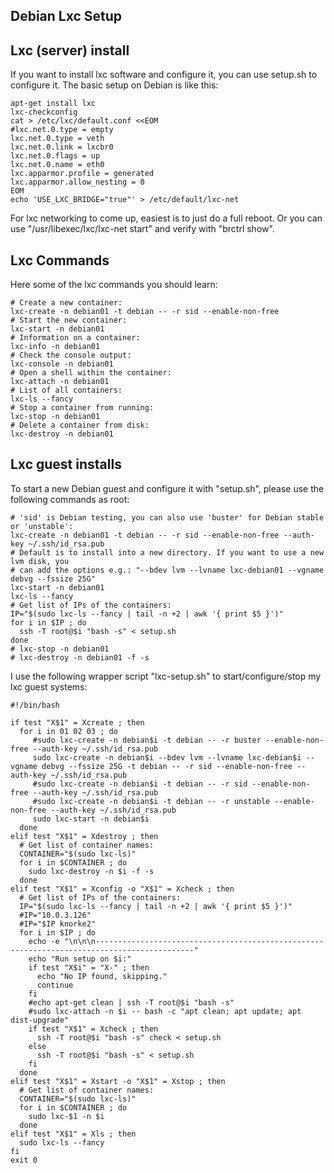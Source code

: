 Debian Lxc Setup
----------------


Lxc (server) install
--------------------

If you want to install lxc software and configure it, you can
use setup.sh to configure it. The basic setup on Debian is like this:

```shell
apt-get install lxc
lxc-checkconfig
cat > /etc/lxc/default.conf <<EOM
#lxc.net.0.type = empty
lxc.net.0.type = veth
lxc.net.0.link = lxcbr0
lxc.net.0.flags = up
lxc.net.0.name = eth0
lxc.apparmor.profile = generated
lxc.apparmor.allow_nesting = 0
EOM
echo 'USE_LXC_BRIDGE="true"' > /etc/default/lxc-net
```

For lxc networking to come up, easiest is to just do a full reboot.
Or you can use "/usr/libexec/lxc/lxc-net start" and verify with
"brctrl show".


Lxc Commands
------------

Here some of the lxc commands you should learn:

```shell
# Create a new container:
lxc-create -n debian01 -t debian -- -r sid --enable-non-free
# Start the new container:
lxc-start -n debian01
# Information on a container:
lxc-info -n debian01
# Check the console output:
lxc-console -n debian01
# Open a shell within the container:
lxc-attach -n debian01
# List of all containers:
lxc-ls --fancy
# Stop a container from running:
lxc-stop -n debian01
# Delete a container from disk:
lxc-destroy -n debian01
```


Lxc guest installs
------------------

To start a new Debian guest and configure it with "setup.sh", please use the
following commands as root:

```shell
# 'sid' is Debian testing, you can also use 'buster' for Debian stable or 'unstable':
lxc-create -n debian01 -t debian -- -r sid --enable-non-free --auth-key ~/.ssh/id_rsa.pub
# Default is to install into a new directory. If you want to use a new lvm disk, you
# can add the options e.g.: "--bdev lvm --lvname lxc-debian01 --vgname debvg --fssize 25G"
lxc-start -n debian01
lxc-ls --fancy
# Get list of IPs of the containers:
IP="$(sudo lxc-ls --fancy | tail -n +2 | awk '{ print $5 }')"
for i in $IP ; do
  ssh -T root@$i "bash -s" < setup.sh
done
# lxc-stop -n debian01
# lxc-destroy -n debian01 -f -s
```

I use the following wrapper script "lxc-setup.sh" to start/configure/stop my lxc
guest systems:

```shell
#!/bin/bash

if test "X$1" = Xcreate ; then
  for i in 01 02 03 ; do
     #sudo lxc-create -n debian$i -t debian -- -r buster --enable-non-free --auth-key ~/.ssh/id_rsa.pub
     sudo lxc-create -n debian$i --bdev lvm --lvname lxc-debian$i --vgname debvg --fssize 25G -t debian -- -r sid --enable-non-free --auth-key ~/.ssh/id_rsa.pub
     #sudo lxc-create -n debian$i -t debian -- -r sid --enable-non-free --auth-key ~/.ssh/id_rsa.pub
     #sudo lxc-create -n debian$i -t debian -- -r unstable --enable-non-free --auth-key ~/.ssh/id_rsa.pub
     sudo lxc-start -n debian$i
  done
elif test "X$1" = Xdestroy ; then
  # Get list of container names:
  CONTAINER="$(sudo lxc-ls)"
  for i in $CONTAINER ; do
    sudo lxc-destroy -n $i -f -s
  done
elif test "X$1" = Xconfig -o "X$1" = Xcheck ; then
  # Get list of IPs of the containers:
  IP="$(sudo lxc-ls --fancy | tail -n +2 | awk '{ print $5 }')"
  #IP="10.0.3.126"
  #IP="$IP knorke2"
  for i in $IP ; do
    echo -e "\n\n\n--------------------------------------------------------------------------------------------"
    echo "Run setup on $i:"
    if test "X$i" = "X-" ; then
      echo "No IP found, skipping."
      continue
    fi
    #echo apt-get clean | ssh -T root@$i "bash -s"
    #sudo lxc-attach -n $i -- bash -c "apt clean; apt update; apt dist-upgrade"
    if test "X$1" = Xcheck ; then
      ssh -T root@$i "bash -s" check < setup.sh
    else
      ssh -T root@$i "bash -s" < setup.sh
    fi
  done
elif test "X$1" = Xstart -o "X$1" = Xstop ; then
  # Get list of container names:
  CONTAINER="$(sudo lxc-ls)"
  for i in $CONTAINER ; do
    sudo lxc-$1 -n $i
  done
elif test "X$1" = Xls ; then
  sudo lxc-ls --fancy
fi
exit 0
```

